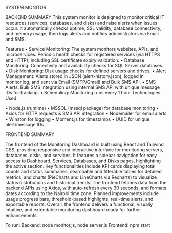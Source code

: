 SYSTEM MONITOR

BACKEND SUMMARY
This system monitor is designed to monitor critical IT resources (services, databases, and disks) and raise alerts when issues occur. It automatically checks uptime, SSL validity, database connectivity, and memory usage, then logs alerts and notifies administrators via Email and SMS.

Features
•	Service Monitoring: The system monitors websites, APIs, and microservices. Periodic health checks for registered services (via HTTPS and HTTP), including SSL certificate expiry validation.
•	Database Monitoring: Connectivity and availability checks for SQL Server databases.
•	Disk Monitoring: Disk usage checks for defined servers and drives.
•	Alert Management: Alerts stored in JSON (alert-history.json), logged in monitor.log, and sent via Email (SMTP/Gmail) and Bulk SMS API.
•	SMS Alerts: Bulk SMS integration using internal SMS API with unique message IDs for tracking.
•	Scheduling: Monitoring runs every 1 hour
Technologies Used

•	Node.js (runtime)
•	MSSQL (mssql package) for database monitoring
•	Axios for HTTP requests & SMS API integration
•	Nodemailer for email alerts
•	Winston for logging
•	Moment.js for timestamps
•	UUID for unique alert/message IDs

FRONTEND SUMMARY

The frontend of the Monitoring Dashboard is built using React and Tailwind CSS, providing responsive and interactive interface for monitoring servers, databases, disks, and services. It features a sidebar navigation for easy access to Dashboard, Services, Databases, and Disks pages, highlighting the active section. Key functionalities include KPI cards displaying total counts and status summaries, searchable and filterable tables for detailed metrics, and charts (PieCharts and LineCharts via Recharts) to visualize status distributions and historical trends. The frontend fetches data from the backend APIs using Axios, with auto-refresh every 30 seconds, and formats dates according to the Nairobi time zone. Planned improvements include usage progress bars, threshold-based highlights, real-time alerts, and exportable reports. Overall, the frontend delivers a functional, visually intuitive, and extendable monitoring dashboard ready for further enhancements.

To run: Backend: node monitor.js, node server.js
	    Frontend: npm start
